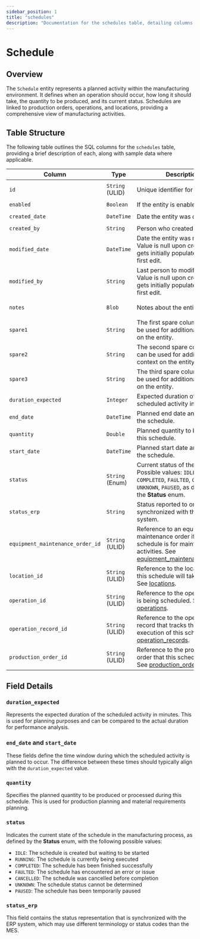 ```yaml
---
sidebar_position: 1
title: "schedules"
description: "Documentation for the schedules table, detailing columns and constraints in the database schema."
---
```


# Schedule

## Overview

The `Schedule` entity represents a planned activity within the manufacturing environment. It defines when an operation should occur, how long it should take, the quantity to be produced, and its current status. Schedules are linked to production orders, operations, and locations, providing a comprehensive view of manufacturing activities.

## Table Structure

The following table outlines the SQL columns for the `schedules` table, providing a brief description of
each, along with sample data where applicable.

| Column                           | Type            | Description                                                                                                                                                                     | Example                             |
|----------------------------------|-----------------|---------------------------------------------------------------------------------------------------------------------------------------------------------------------------------|-------------------------------------|
| `id`                             | `String` (ULID) | Unique identifier for the entity.                                                                                                                                               | `01JAP8RJBN-8ZTPXSGY-J9GSDPE1`      |
| `enabled`                        | `Boolean`       | If the entity is enabled or not.                                                                                                                                                | `true`                              |
| `created_date`                   | `DateTime`      | Date the entity was created.                                                                                                                                                    | `2024-12-31T19:48:44Z`              |
| `created_by`                     | `String`        | Person who created the entity.                                                                                                                                                  | `TamakiMES`                         |
| `modified_date`                  | `DateTime`      | Date the entity was modified. Value is null upon creation, and gets initially populated upon the first edit.                                                                    | `2024-12-31T19:48:44Z`              |
| `modified_by`                    | `String`        | Last person to modify the entity. Value is null upon creation, and gets initially populated upon the first edit.                                                                | `TamakiMES`                         |
| `notes`                          | `Blob`          | Notes about the entity.                                                                                                                                                         | `This entity has these extra notes` |
| `spare1`                         | `String`        | The first spare column that can be used for additional context on the entity.                                                                                                   | `some extra context 1`              |
| `spare2`                         | `String`        | The second spare column that can be used for additional context on the entity.                                                                                                  | `some extra context 2`              |
| `spare3`                         | `String`        | The third spare column that can be used for additional context on the entity.                                                                                                   | `some extra context 3`              |
| `duration_expected`              | `Integer`       | Expected duration of the scheduled activity in minutes.                                                                                                                         | `240`                               |
| `end_date`                       | `DateTime`      | Planned end date and time for the schedule.                                                                                                                                     | `2025-01-01T19:48:44Z`              |
| `quantity`                       | `Double`        | Planned quantity to be during this schedule.                                                                                                                                    | `500.0`                             |
| `start_date`                     | `DateTime`      | Planned start date and time for the schedule.                                                                                                                                   | `2024-12-31T19:48:44Z`              |
| `status`                         | `String` (Enum) | Current status of the schedule. Possible values: `IDLE`, `RUNNING`, `COMPLETED`, `FAULTED`, `CANCELLED`, `UNKNOWN`, `PAUSED`, as defined by the **Status** enum.                | `RUNNING`                           |
| `status_erp`                     | `String`        | Status reported to or synchronized with the ERP system.                                                                                                                         | `PLANNED`                           |
| `equipment_maintenance_order_id` | `String` (ULID) | Reference to an equipment maintenance order if this schedule is for maintenance activities. See [equipment_maintenance_orders](../equipment-model/equipment-maintenance-order). | `01JAP8RJBN-9ZTPXSGY-K9GSDPE2`      |
| `location_id`                    | `String` (ULID) | Reference to the location where this schedule will take place. See [locations](../location-model/location).                                                                     | `01JAP8RJBN-8ZTPXSGY-J9GSDPE1`      |
| `operation_id`                   | `String` (ULID) | Reference to the operation that is being scheduled. See [operations](../operation-model/operation).                                                                             | `01JAP8RJBN-8ZTPXSGY-J9GSDPE1`      |
| `operation_record_id`            | `String` (ULID) | Reference to the operation record that tracks the actual execution of this schedule. See [operation_records](../operation-model/operation-record).                              | `01JAP8RJBN-8ZTPXSGY-J9GSDPE1`      |
| `production_order_id`            | `String` (ULID) | Reference to the production order that this schedule fulfills. See [production_orders](../production-order-model/production-order).                                             | `01JAP8R5RT-3FPXQABY-7KQZT6VF`      |

## Field Details

### `duration_expected`

Represents the expected duration of the scheduled activity in minutes. This is used for planning purposes and can be compared to the actual duration for performance analysis.

### `end_date` and `start_date`

These fields define the time window during which the scheduled activity is planned to occur. The difference between these times should typically align with the `duration_expected` value.

### `quantity`

Specifies the planned quantity to be produced or processed during this schedule. This is used for production planning and material requirements planning.

### `status`

Indicates the current state of the schedule in the manufacturing process, as defined by the **Status** enum, with the following possible values:

- `IDLE`: The schedule is created but waiting to be started
- `RUNNING`: The schedule is currently being executed
- `COMPLETED`: The schedule has been finished successfully
- `FAULTED`: The schedule has encountered an error or issue
- `CANCELLED`: The schedule was cancelled before completion
- `UNKNOWN`: The schedule status cannot be determined
- `PAUSED`: The schedule has been temporarily paused

### `status_erp`

This field contains the status representation that is synchronized with the ERP system, which may use different terminology or status codes than the MES.
